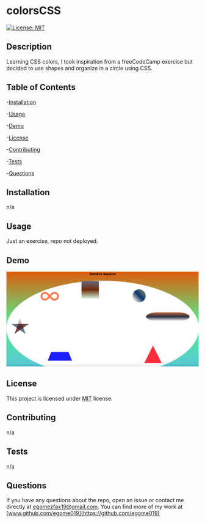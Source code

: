 # colorsCSS

[![License: MIT](https://img.shields.io/badge/License-MIT-orange.svg)](https://opensource.org/licenses/MIT)

## Description

Learning CSS colors, I took inspiration from a freeCodeCamp exercise but decided to use shapes and organize in a circle using CSS.

## Table of Contents

-[Installation](#installation)

-[Usage](#Usage)

-[Demo](#demo)

-[License](#license)

-[Contributing](#contributing)

-[Tests](#tests)

-[Questions](#questions)

## Installation

n/a

## Usage

Just an exercise, repo not deployed.

## Demo

![](assets/cssshapes.png)

## License

This project is licensed under [MIT](https://opensource.org/licenses/MIT) license.

## Contributing

n/a

## Tests

n/a

## Questions

If you have any questions about the repo, open an issue or contact me directly at egomezfax19@gmail.com. You can find more of my work at [www.github.com/egome019](https://github.com/egome019)
